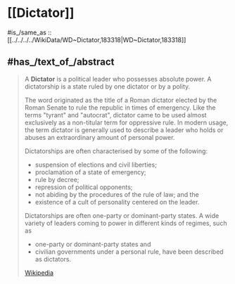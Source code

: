 
# [[Dictator]] 

#is_/same_as :: [[../../../../WikiData/WD~Dictator,183318|WD~Dictator,183318]] 

## #has_/text_of_/abstract 

> A **Dictator** is a political leader who possesses absolute power. 
> A dictatorship is a state ruled by one dictator or by a polity. 
> 
> The word originated as the title of a Roman dictator 
> elected by the Roman Senate to rule the republic in times of emergency. 
> Like the terms "tyrant" and "autocrat", 
> dictator came to be used almost exclusively as a non-titular term for oppressive rule. 
> In modern usage, the term dictator is generally used 
> to describe a leader who holds or abuses an extraordinary amount of personal power. 
>
> Dictatorships are often characterised by some of the following: 
> - suspension of elections and civil liberties; 
> - proclamation of a state of emergency; 
> - rule by decree; 
> - repression of political opponents; 
> - not abiding by the procedures of the rule of law; and the 
> - existence of a cult of personality centered on the leader. 
> 
> Dictatorships are often one-party or dominant-party states. 
> A wide variety of leaders coming to power in different kinds of regimes, such as 
> - one-party or dominant-party states and 
> - civilian governments under a personal rule, 
> have been described as dictators.
>
> [Wikipedia](https://en.wikipedia.org/wiki/Dictator) 

